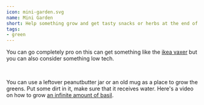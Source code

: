 ```yaml
---
icon: mini-garden.svg
name: Mini Garden
short: Help something grow and get tasty snacks or herbs at the end of it! Plant a few herbs or some flowers to sit on your kitchen windowsill. 
tags:
- green
---
```


You can go completely pro on this can get something like the [ikea vaxer](https://www.youtube.com/watch?v=a-9AgnS4FF4) but you can also consider something low tech. 

<br>

You can use a leftover peanutbutter jar or an old mug as a place to grow the greens. Put some dirt in it, make sure that it receives water. Here's a video on how to grow [an infinite amount of basil](https://www.youtube.com/watch?v=byoEBdVoVpM). 